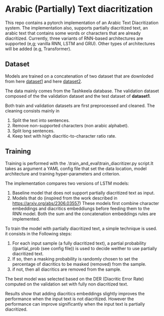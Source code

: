 # Arabic (Partially) Text diacritization

This repo contains a pytorch implementation of an Arabic Text Diacritization system.
The implementation also, supports partially diacritized text, an arabic text that contains
some words or characters that are already diacritized.
Currently, three variants of RNN-based architectures are supported (e,g; vanilla RNN, LSTM and GRU).
Other types of architectures will be added (e.g, Transformer).

## Dataset

Models are trained on a concatenation of two dataset that are downloded from here [dataset1](https://github.com/AliOsm/arabic-text-diacritization/tree/master/dataset) and here
[dataset2](https://github.com/AliOsm/shakkelha/tree/master/dataset).

The data mainly comes from the Tashkeela database.
The validation dataset composed of the the validation dataset and the test dataset of **dataset1**.

Both train and validation datasets are first preprocessed and cleaned. The cleaning
consists mainly in
1. Split the text into sentences.
2. Remove non-supported characters (non arabic alphabet).
3. Split long sentences.
4. Keep text with high diacritic-to-character ratio rate.

## Training

Training is performed with the .\train_and_eval\train_diacritizer.py script.It takes as argument a YAML config file
that set the data location, model architecture and training hyper-parameters and criterion.

The implementation compares two versions of LSTM models:
1. Baseline model that does not support partially diacritized text as input.
2. Models that do (inspired from the work described in https://arxiv.org/abs/2306.03557)
These models first combine character embeddings and diacritics embeddiungs before feeding them to the RNN model.
Both the sum and the concatenation embeddings rules are implemented.

To train the model with partially diacritized text, a simple technique is used. it consists in the Following steps:
1. For each input sample (a fully diacritized text), a partial probability ((partial_prob (see config file))
is used to decide weither to use partially diacritized text.
2. If so, then a masking probability is randomly chosen to set the percentage of diacritics to be masked (removed)
from the sample.
3. if not, then all diacritics are removed from the sample.

The best model was selected based on the DER (Diacritic Error Rate) computed on the validation set
with fully non diacritized text.

Results show that adding diacritics embeddings slightly improves the performance when the input
text is not diacritized. However the performance can improve significantly when the
input text is partially diacritized.

